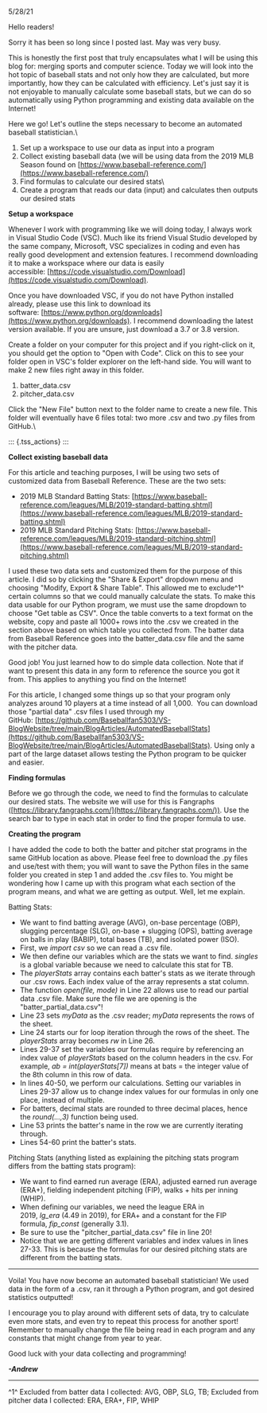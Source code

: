 5/28/21

Hello readers!

Sorry it has been so long since I posted last. May was very busy.

This is honestly the first post that truly encapsulates what I will be
using this blog for: merging sports and computer science. Today we will
look into the hot topic of baseball stats and not only how they are
calculated, but more importantly, how they can be calculated with
efficiency. Let\'s just say it is not enjoyable to manually calculate
some baseball stats, but we can do so automatically using Python
programming and existing data available on the Internet!

Here we go! Let\'s outline the steps necessary to become an automated
baseball statistician.\

1.  Set up a workspace to use our data as input into a program
2.  Collect existing baseball data (we will be using data from the 2019
    MLB Season found
    on [https://www.baseball-reference.com/](https://www.baseball-reference.com/)
3.  Find formulas to calculate our desired stats\
4.  Create a program that reads our data (input) and calculates then
    outputs our desired stats

**Setup a workspace**

Whenever I work with programming like we will doing today, I always work
in Visual Studio Code (VSC). Much like its friend Visual Studio
developed by the same company, Microsoft, VSC specializes in coding and
even has really good development and extension features. I recommend
downloading it to make a workspace where our data is easily
accessible: [https://code.visualstudio.com/Download](https://code.visualstudio.com/Download).

Once you have downloaded VSC, if you do not have Python installed
already, please use this link to download its
software: [https://www.python.org/downloads](https://www.python.org/downloads).
I recommend downloading the latest version available. If you are unsure,
just download a 3.7 or 3.8 version.

Create a folder on your computer for this project and if you right-click
on it, you should get the option to \"Open with Code\". Click on this to
see your folder open in VSC\'s folder explorer on the left-hand side.
You will want to make 2 new files right away in this folder.

1.  batter\_data.csv
2.  pitcher\_data.csv

Click the \"New File\" button next to the folder name to create a new
file. This folder will eventually have 6 files total: two more .csv and
two .py files from GitHub.\

::: {.tss_actions}
:::

**Collect existing baseball data**

For this article and teaching purposes, I will be using two sets of
customized data from Baseball Reference. These are the two sets:

-   2019 MLB Standard Batting
    Stats: [https://www.baseball-reference.com/leagues/MLB/2019-standard-batting.shtml](https://www.baseball-reference.com/leagues/MLB/2019-standard-batting.shtml)
-   2019 MLB Standard Pitching
    Stats: [https://www.baseball-reference.com/leagues/MLB/2019-standard-pitching.shtml](https://www.baseball-reference.com/leagues/MLB/2019-standard-pitching.shtml)

I used these two data sets and customized them for the purpose of this
article. I did so by clicking the \"Share & Export\" dropdown menu and
choosing \"Modify, Export & Share Table\". This allowed me to exclude^1^
certain columns so that we could manually calculate the stats. To make
this data usable for our Python program, we must use the same dropdown
to choose \"Get table as CSV\". Once the table converts to a text format
on the website, copy and paste all 1000+ rows into the .csv we created
in the section above based on which table you collected from. The batter
data from Baseball Reference goes into the batter\_data.csv file and the
same with the pitcher data.

Good job! You just learned how to do simple data collection. Note that
if want to present this data in any form to reference the source you got
it from. This applies to anything you find on the Internet!

For this article, I changed some things up so that your program only
analyzes around 10 players at a time instead of all 1,000.  You can
download those \"partial data\" .csv files I used through my
GitHub: [https://github.com/Baseballfan5303/VS-BlogWebsite/tree/main/BlogArticles/AutomatedBaseballStats](https://github.com/Baseballfan5303/VS-BlogWebsite/tree/main/BlogArticles/AutomatedBaseballStats).
Using only a part of the large dataset allows testing the Python program
to be quicker and easier.

**Finding formulas**

Before we go through the code, we need to find the formulas to calculate
our desired stats. The website we will use for this is Fangraphs
([https://library.fangraphs.com/](https://library.fangraphs.com/)).
Use the search bar to type in each stat in order to find the proper
formula to use.

**Creating the program**

I have added the code to both the batter and pitcher stat programs in
the same GitHub location as above. Please feel free to download the .py
files and use/test with them; you will want to save the Python files in
the same folder you created in step 1 and added the .csv files to. You
might be wondering how I came up with this program what each section of
the program means, and what we are getting as output. Well, let me
explain.

Batting Stats:

-   We want to find batting average (AVG), on-base percentage (OBP),
    slugging percentage (SLG), on-base + slugging (OPS), batting average
    on balls in play (BABIP), total bases (TB), and isolated power
    (ISO).
-   First, we *import csv* so we can read a .csv file.
-   We then define our variables which are the stats we want to find.
    *singles* is a global variable because we need to calculate this
    stat for TB.
-   The *playerStats* array contains each batter\'s stats as we iterate
    through our .csv rows. Each index value of the array represents a
    stat column.
-   The function *open(file, mode)* in Line 22 allows use to read our
    partial data .csv file. Make sure the file we are opening is the
    \"batter\_partial\_data.csv\"!
-   Line 23 sets *myData* as the .csv reader; *myData* represents the
    rows of the sheet.
-   Line 24 starts our for loop iteration through the rows of the sheet.
    The *playerStats* array becomes *rw* in Line 26.
-   Lines 29-37 set the variables our formulas require by referencing an
    index value of *playerStats* based on the column headers in the csv.
    For example, *ab = int(playerStats\[7\])* means at bats = the
    integer value of the 8th column in this row of data.
-   In lines 40-50, we perform our calculations. Setting our variables
    in Lines 29-37 allow us to change index values for our formulas in
    only one place, instead of multiple.
-   For batters, decimal stats are rounded to three decimal places,
    hence the *round(\...,3)* function being used.
-   Line 53 prints the batter\'s name in the row we are currently
    iterating through.
-   Lines 54-60 print the batter\'s stats.

Pitching Stats (anything listed as explaining the pitching stats program
differs from the batting stats program):

-   We want to find earned run average (ERA), adjusted earned run
    average (ERA+), fielding independent pitching (FIP), walks + hits
    per inning (WHIP).
-   When defining our variables, we need the league ERA in
    2019, *lg\_era* (4.49 in 2019), for ERA+ and a constant for the FIP
    formula, *fip\_const* (generally 3.1).
-   Be sure to use the \"pitcher\_partial\_data.csv\" file in line 20!
-   Notice that we are getting different variables and index values in
    lines 27-33. This is because the formulas for our desired pitching
    stats are different from the batting stats.

------------------------------------------------------------------------

Voila! You have now become an automated baseball statistician! We used
data in the form of a .csv, ran it through a Python program, and got
desired statistics outputted!

I encourage you to play around with different sets of data, try to
calculate even more stats, and even try to repeat this process for
another sport! Remember to manually change the file being read in each
program and any constants that might change from year to year.

Good luck with your data collecting and programming!

***-Andrew***

------------------------------------------------------------------------

^1^ Excluded from batter data I collected: AVG, OBP, SLG, TB; Excluded
from pitcher data I collected: ERA, ERA+, FIP, WHIP
